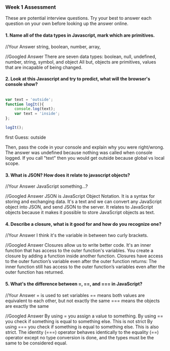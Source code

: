 ### Week 1 Assessment

These are potential interview questions. Try your best to answer each question on your own before looking up the answer online.

#### 1. Name all of the data types in Javascript, mark which are primitives.

  //Your Answer
  string, boolean, number, array,

  //Googled Answer
  There are seven data types: boolean, null, undefined, number, string, symbol, and object
  All but, objects are primitives, values that are incapable of being changed.

#### 2. Look at this Javascript and try to predict, what will the browser's console show?

``` javascript

var text = 'outside';
function logIt(){
    console.log(text);
    var text = 'inside';
};

logIt();

```

first Guess:
outside

Then, pass the code in your console and explain why you were right/wrong.
The answer was undefined because nothing was called when console logged. If you call "text" then you would get outside because global vs local scope.

#### 3. What is JSON? How does it relate to javascript objects?

  //Your Answer
  JavaScript something...?

  //Googled Answer
  JSON is JavaScript Object Notation. It is a syntax for storing and exchanging data. It's a text and we can convert any JavaScript object into JSON, and send JSON to the server. It relates to JavaScript objects because it makes it possible to store JavaScript objects as text.


#### 4. Describe a closure, what is it good for and how do you recognize one?

  //Your Answer
  I think it's the variable in between two curly brackets.

  //Googled Answer
  Closures allow us to write better code. It's an inner function that has access to the outer function's variables.
  You create a closure by adding a function inside another function.
  Closures have access to the outer function’s variable even after the outer function returns:
  The inner function still has access to the outer function’s variables even after the outer function has returned.


#### 5. What's the difference between =, ==, and === in JavaScript?

  //Your Answer
  = is used to set variables
  == means both values are equivalent to each other, but not exactly the same
  === means the objects are exactly the same


  //Googled Answer
  By using = you assign a value to something.
  By using == you check if something is equal to something else. This is not strict
  By using === you check if something is equal to something else. This is also strict.
  The identity (===) operator behaves identically to the equality (==) operator except no type conversion is done, and the types must be the same to be considered equal.
